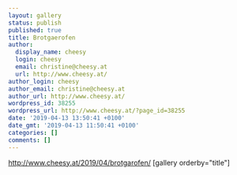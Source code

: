 ```yaml
---
layout: gallery
status: publish
published: true
title: Brotgaerofen
author:
  display_name: cheesy
  login: cheesy
  email: christine@cheesy.at
  url: http://www.cheesy.at/
author_login: cheesy
author_email: christine@cheesy.at
author_url: http://www.cheesy.at/
wordpress_id: 38255
wordpress_url: http://www.cheesy.at/?page_id=38255
date: '2019-04-13 13:50:41 +0100'
date_gmt: '2019-04-13 11:50:41 +0100'
categories: []
comments: []
---
```

http://www.cheesy.at/2019/04/brotgarofen/
[gallery orderby="title"]
